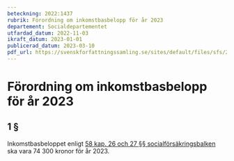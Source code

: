 ```yaml
---
beteckning: 2022:1437
rubrik: Förordning om inkomstbasbelopp för år 2023
departement: Socialdepartementet
utfardad_datum: 2022-11-03
ikraft_datum: 2023-01-01
publicerad_datum: 2023-03-10
pdf_url: https://svenskforfattningssamling.se/sites/default/files/sfs/2022-11/SFS2022-1437.pdf
---
```


# Förordning om inkomstbasbelopp för år 2023

## 1 §

Inkomstbasbeloppet enligt [58 kap. 26 och 27 §§ socialförsäkringsbalken](https://selex.se/eli/sfs/2010/110#kap58.26) ska vara 74 300 kronor för år 2023.